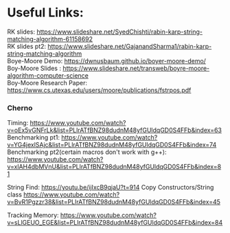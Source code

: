 # Useful Links:

RK slides: https://www.slideshare.net/SyedChishti/rabin-karp-string-matching-algorithm-61158692 <br>
RK slides pt2: https://www.slideshare.net/GajanandSharma1/rabin-karp-string-matching-algorithm <br>
Boye-Moore Demo: https://dwnusbaum.github.io/boyer-moore-demo/ <br>
Boy-Moore Slides : https://www.slideshare.net/transweb/boyre-moore-algorithm-computer-science <br>
Boy-Moore Research Paper: https://www.cs.utexas.edu/users/moore/publications/fstrpos.pdf <br>


### Cherno
Timing: https://www.youtube.com/watch?v=oEx5vGNFrLk&list=PLlrATfBNZ98dudnM48yfGUldqGD0S4FFb&index=63
Benchmarking pt1: https://www.youtube.com/watch?v=YG4jexlSAjc&list=PLlrATfBNZ98dudnM48yfGUldqGD0S4FFb&index=74
Benchmarking pt2(certain macros don't work with g++): https://www.youtube.com/watch?v=xlAH4dbMVnU&list=PLlrATfBNZ98dudnM48yfGUldqGD0S4FFb&index=81

String Find: https://youtu.be/ijIxcB9qjaU?t=914
Copy Constructors/String class https://www.youtube.com/watch?v=BvR1Pgzzr38&list=PLlrATfBNZ98dudnM48yfGUldqGD0S4FFb&index=45

Tracking Memory: https://www.youtube.com/watch?v=sLlGEUO_EGE&list=PLlrATfBNZ98dudnM48yfGUldqGD0S4FFb&index=84
